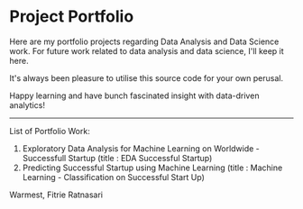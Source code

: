 # Project Portfolio

Here are my portfolio projects regarding Data Analysis and Data Science work. 
For future work related to data analysis and data science, I'll keep it here. 

It's always been pleasure to utilise this source code for your own perusal. 

Happy learning and have bunch fascinated insight with data-driven analytics!

---

List of Portfolio Work:
1. Exploratory Data Analysis for Machine Learning on Worldwide - Successfull Startup (title : EDA Successful Startup)
2. Predicting Successful Startup using Machine Learning (title : Machine Learning - Classification on Successful Start Up)


Warmest,
Fitrie Ratnasari
